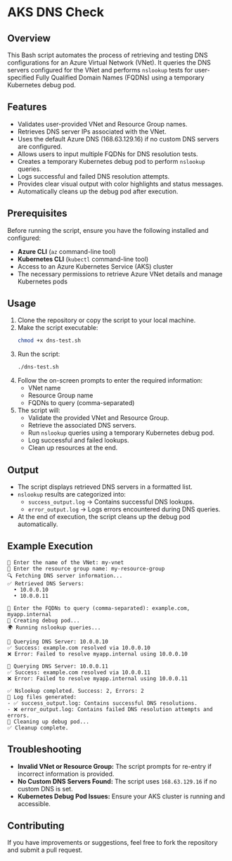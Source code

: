 # AKS DNS Check

## Overview
This Bash script automates the process of retrieving and testing DNS configurations for an Azure Virtual Network (VNet). It queries the DNS servers configured for the VNet and performs `nslookup` tests for user-specified Fully Qualified Domain Names (FQDNs) using a temporary Kubernetes debug pod.

## Features
- Validates user-provided VNet and Resource Group names.
- Retrieves DNS server IPs associated with the VNet.
- Uses the default Azure DNS (168.63.129.16) if no custom DNS servers are configured.
- Allows users to input multiple FQDNs for DNS resolution tests.
- Creates a temporary Kubernetes debug pod to perform `nslookup` queries.
- Logs successful and failed DNS resolution attempts.
- Provides clear visual output with color highlights and status messages.
- Automatically cleans up the debug pod after execution.

## Prerequisites
Before running the script, ensure you have the following installed and configured:
- **Azure CLI** (`az` command-line tool)
- **Kubernetes CLI** (`kubectl` command-line tool)
- Access to an Azure Kubernetes Service (AKS) cluster
- The necessary permissions to retrieve Azure VNet details and manage Kubernetes pods

## Usage

1. Clone the repository or copy the script to your local machine.
2. Make the script executable:
   ```bash
   chmod +x dns-test.sh
   ```
3. Run the script:
   ```bash
   ./dns-test.sh
   ```
4. Follow the on-screen prompts to enter the required information:
   - VNet name
   - Resource Group name
   - FQDNs to query (comma-separated)
5. The script will:
   - Validate the provided VNet and Resource Group.
   - Retrieve the associated DNS servers.
   - Run `nslookup` queries using a temporary Kubernetes debug pod.
   - Log successful and failed lookups.
   - Clean up resources at the end.

## Output
- The script displays retrieved DNS servers in a formatted list.
- `nslookup` results are categorized into:
  - `success_output.log` → Contains successful DNS lookups.
  - `error_output.log` → Logs errors encountered during DNS queries.
- At the end of execution, the script cleans up the debug pod automatically.

## Example Execution
```
🔹 Enter the name of the VNet: my-vnet
🔹 Enter the resource group name: my-resource-group
🔍 Fetching DNS server information...
✅ Retrieved DNS Servers:
  • 10.0.0.10
  • 10.0.0.11

🔹 Enter the FQDNs to query (comma-separated): example.com, myapp.internal
🚀 Creating debug pod...
🌍 Running nslookup queries...

🔹 Querying DNS Server: 10.0.0.10
✅ Success: example.com resolved via 10.0.0.10
❌ Error: Failed to resolve myapp.internal using 10.0.0.10

🔹 Querying DNS Server: 10.0.0.11
✅ Success: example.com resolved via 10.0.0.11
❌ Error: Failed to resolve myapp.internal using 10.0.0.11

✅ Nslookup completed. Success: 2, Errors: 2
📜 Log files generated:
- ✅ success_output.log: Contains successful DNS resolutions.
- ❌ error_output.log: Contains failed DNS resolution attempts and errors.
🧹 Cleaning up debug pod...
✅ Cleanup complete.
```

## Troubleshooting
- **Invalid VNet or Resource Group:** The script prompts for re-entry if incorrect information is provided.
- **No Custom DNS Servers Found:** The script uses `168.63.129.16` if no custom DNS is set.
- **Kubernetes Debug Pod Issues:** Ensure your AKS cluster is running and accessible.

## Contributing
If you have improvements or suggestions, feel free to fork the repository and submit a pull request.
